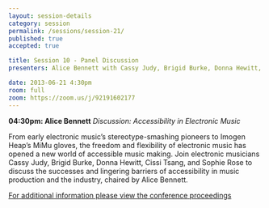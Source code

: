 ```yaml
---
layout: session-details
category: session
permalink: /sessions/session-21/
published: true
accepted: true

title: Session 10 - Panel Discussion
presenters: Alice Bennett with Cassy Judy, Brigid Burke, Donna Hewitt, Cissi Tsang, and Sophie Rose

date: 2013-06-21 4:30pm
room: full
zoom: https://zoom.us/j/92191602177
---
```


**04:30pm: Alice Bennett**
_Discussion: Accessibility in Electronic Music_

From early electronic music’s stereotype-smashing pioneers to Imogen Heap’s
MiMu gloves, the freedom and flexibility of electronic music has opened a new world of accessible music making. 
Join electronic musicians Cassy Judy, Brigid Burke, Donna Hewitt, Cissi Tsang, and Sophie Rose to discuss the successes and lingering barriers of accessibility in music production and the industry, chaired by Alice Bennett.

[For additional information please view the conference proceedings](https://acmc21.art/proceedings)

